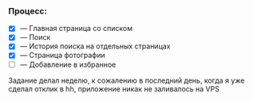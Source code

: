 ### Процесс:
- [x] — Главная страница со списком
- [x] — Поиск
- [x] — История поиска на отдельных страницах
- [x] — Страница фотографии
- [ ] — Добавление в избранное

Задание делал неделю, к сожалению в последний день, когда я уже сделал отклик в hh, приложение никак не заливалось на VPS
